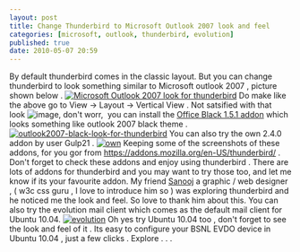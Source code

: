```yaml
---
layout: post
title: Change Thunderbird to Microsoft Outlook 2007 look and feel
categories: [microsoft, outlook, thunderbird, evolution]
published: true
date: 2010-05-07 20:59
---
```

By default thunderbird comes in the classic layout. But you can change thunderbird to look something similar to Microsoft outlook 2007 , picture shown below .  [![Microsoft Outlook 2007 look for thunderbird](http://farm5.static.flickr.com/4063/4586457417_1d3e48d8cb.jpg)](http://www.flickr.com/photos/harikt/4586457417/)  Do make like the above go to View -\> Layout -\> Vertical View . Not satsified with that look ![image](http://harikt.com/sites/all/libraries/fckeditor/editor/images/smiley/msn/regular_smile.gif), don't worr,  you can install the [Office Black 1.5.1 addon](https://addons.mozilla.org/en-US/thunderbird/addon/8076) which looks something like outlook 2007 black theme .  [![outlook2007-black-look-for-thunderbird](http://farm5.static.flickr.com/4033/4587086152_f123478de7.jpg)](http://www.flickr.com/photos/harikt/4587086152/ "outlook2007-black-look-for-thunderbird by K T Hari, on Flickr")  You can also try the own 2.4.0 addon by user Gulp21 .  [![own](http://farm5.static.flickr.com/4065/4587084616_16cc10689e.jpg)](http://www.flickr.com/photos/harikt/4587084616/ "own theme for thunderbird to have an outlook look and feel")  Keeping some of the screenshots of these addons, for you gor from https://addons.mozilla.org/en-US/thunderbird/ . Don't forget to check these addons and enjoy using thunderbird . There are lots of addons for thunderbird and you may want to try those too, and let me know if its your favourite addon.  My friend [Sanooj](http://twitter.com/sanooj007) a graphic / web designer , ( w3c css guru , I love to introduce him so ) was exploring thunderbird and he noticed me the look and feel. So love to thank him about this.  You can also try the evolution mail client which comes as the default mail client for Ubuntu 10.04.  [![evolution](http://farm5.static.flickr.com/4056/4587079888_7436abee44.jpg)](http://www.flickr.com/photos/harikt/4587079888/ "evolution mail client by K T Hari, on Flickr")  Oh yes try Ubuntu 10.04 too , don't forget to see the look and feel of it . Its easy to configure your BSNL EVDO device in Ubuntu 10.04 , just a few clicks . Explore . . .   
